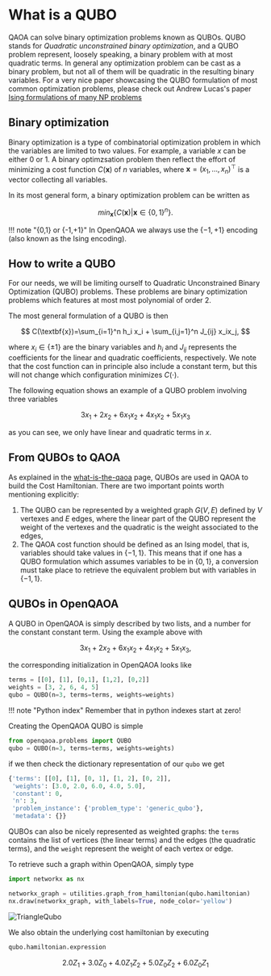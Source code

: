 # What is a QUBO

QAOA can solve binary optimization problems known as QUBOs. QUBO stands for _Quadratic unconstrained binary optimization_, and a QUBO problem represent, loosely speaking, a binary problem with at most quadratic terms. In general any optimization problem can be cast as a binary problem, but not all of them will be quadratic in the resulting binary variables. For a very nice paper showcasing the QUBO formulation of most common optimization problems, please check out Andrew Lucas's paper [Ising formulations of many NP problems](https://arxiv.org/abs/1302.5843)

## Binary optimization

Binary optimization is a type of combinatorial optimization problem in which the variables are limited to two values. For example, a variable $x$ can be either 0 or 1. A binary optimzsation problem then reflect the effort of minimizing a cost function $C(\textbf{x})$ of $n$ variables, where $\textbf{x} =(x_1, \dots, x_n)^\top$ is a vector collecting all variables.

In its most general form, a binary optimization problem can be written as

$$
\textit{min}_{\textbf{x}} \{ C(\textbf{x}) | \textbf{x} \in \{0,1\}^n \}.
$$

!!! note "{0,1} or {-1,+1}"
    In OpenQAOA we always use the $\{-1, +1\}$ encoding (also known as the Ising encoding). 

## How to write a QUBO

For our needs, we will be limiting ourself to Quadratic Unconstrained Binary Optimization (QUBO) problems. These problems are binary optimization problems which features at most most polynomial of order 2.


The most general formulation of a QUBO is then

$$
C(\textbf{x})=\sum_{i=1}^n h_i x_i + \sum_{i,j=1}^n J_{ij} x_ix_j,
$$

where $x_i \in\{\pm1\}$ are the binary variables and $h_i$ and $J_{ij}$ represents the coefficients for the linear and quadratic coefficients, respectively. We note that the cost function can in principle also include a constant term, but this will not change which configuration minimizes $C(\cdot)$.

The following equation shows an example of a QUBO problem involving three variables

$$
3x_1 + 2x_2 + 6x_1x_2 + 4x_1x_2 + 5x_1x_3
$$

as you can see, we only have linear and quadratic terms in $x$.

## From QUBOs to QAOA

As explained in the [what-is-the-qaoa](../what-is-the-qaoa.md) page, QUBOs are used in QAOA to build the Cost Hamiltonian. There are two important points worth mentioning explicitly:

1. The QUBO can be represented by a weighted graph $G(V,E)$ defined by $V$ vertexes and $E$ edges, where the linear part of the QUBO represent the weight of the vertexes and the quadratic is the weight associated to the edges,
2. The QAOA cost function should be defined as an Ising model, that is, variables should take values in $\{ -1, 1\}$. This means that if one has a QUBO formulation which assumes variables to be in $\{0,1\}$, a conversion must take place to retrieve the equivalent problem but with variables in $\{-1, 1\}$.



## QUBOs in OpenQAOA

A QUBO in OpenQAOA is simply described by two lists, and a number for the constant constant term. Using the example above with

$$ 
3x_1 + 2x_2 + 6x_1x_2 + 4x_1x_2 + 5x_1x_3,
$$

the corresponding initialization in OpenQAOA looks like

```Python
terms = [[0], [1], [0,1], [1,2], [0,2]]
weights = [3, 2, 6, 4, 5]
qubo = QUBO(n=3, terms=terms, weights=weights)
```

!!! note "Python index"
    Remember that in python indexes start at zero!

Creating the OpenQAOA QUBO is simple

```Python
from openqaoa.problems import QUBO
qubo = QUBO(n=3, terms=terms, weights=weights)
```

if we then check the dictionary representation of our `qubo` we get

```Python
{'terms': [[0], [1], [0, 1], [1, 2], [0, 2]],
 'weights': [3.0, 2.0, 6.0, 4.0, 5.0],
 'constant': 0,
 'n': 3,
 'problem_instance': {'problem_type': 'generic_qubo'},
 'metadata': {}}
```

QUBOs can also be nicely represented as weighted graphs: the `terms` contains the list of vertices (the linear terms) and the edges (the quadratic terms), and the `weight` represent the weight of each vertex or edge.

To retrieve such a graph within OpenQAOA, simply type

```python
import networkx as nx

networkx_graph = utilities.graph_from_hamiltonian(qubo.hamiltonian)
nx.draw(networkx_graph, with_labels=True, node_color='yellow')
```

![TriangleQubo](/img/triangle_qubo.png)

We also obtain the underlying cost hamiltonian by executing

```Python
qubo.hamiltonian.expression
```

$$
2.0Z_{1} + 3.0Z_{0} + 4.0Z_{1}Z_{2} + 5.0Z_{0}Z_{2} + 6.0Z_{0}Z_{1}
$$

